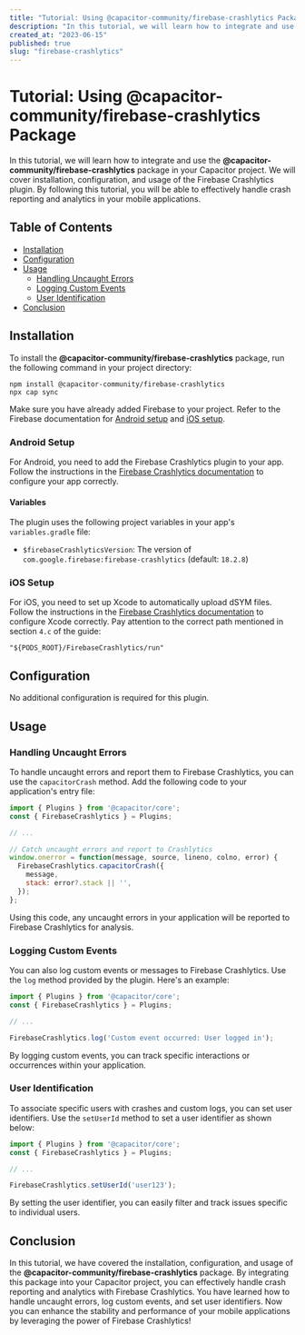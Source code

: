 ```yaml
---
title: "Tutorial: Using @capacitor-community/firebase-crashlytics Package"
description: "In this tutorial, we will learn how to integrate and use the @capacitor-community/firebase-crashlytics package in your Capacitor project. We will cover installation, configuration, and usage of the Firebase Crashlytics plugin. By following this tutorial, you will be able to effectively handle crash reporting and analytics in your mobile applications."
created_at: "2023-06-15"
published: true
slug: "firebase-crashlytics"
---
```


# Tutorial: Using @capacitor-community/firebase-crashlytics Package

In this tutorial, we will learn how to integrate and use the **@capacitor-community/firebase-crashlytics** package in your Capacitor project. We will cover installation, configuration, and usage of the Firebase Crashlytics plugin. By following this tutorial, you will be able to effectively handle crash reporting and analytics in your mobile applications.

## Table of Contents
- [Installation](#installation)
- [Configuration](#configuration)
- [Usage](#usage)
  - [Handling Uncaught Errors](#handling-uncaught-errors)
  - [Logging Custom Events](#logging-custom-events)
  - [User Identification](#user-identification)
- [Conclusion](#conclusion)

## Installation

To install the **@capacitor-community/firebase-crashlytics** package, run the following command in your project directory:

```
npm install @capacitor-community/firebase-crashlytics
npx cap sync
```

Make sure you have already added Firebase to your project. Refer to the Firebase documentation for [Android setup](https://firebase.google.com/docs/android/setup) and [iOS setup](https://firebase.google.com/docs/ios/setup).

### Android Setup

For Android, you need to add the Firebase Crashlytics plugin to your app. Follow the instructions in the [Firebase Crashlytics documentation](https://firebase.google.com/docs/crashlytics/get-started?platform=android#add-plugin) to configure your app correctly.

#### Variables

The plugin uses the following project variables in your app's `variables.gradle` file:

- `$firebaseCrashlyticsVersion`: The version of `com.google.firebase:firebase-crashlytics` (default: `18.2.8`)

### iOS Setup

For iOS, you need to set up Xcode to automatically upload dSYM files. Follow the instructions in the [Firebase Crashlytics documentation](https://firebase.google.com/docs/crashlytics/get-started?platform=ios#set-up-dsym-uploading) to configure Xcode correctly. Pay attention to the correct path mentioned in section `4.c` of the guide:

```
"${PODS_ROOT}/FirebaseCrashlytics/run"
```

## Configuration

No additional configuration is required for this plugin.

## Usage

### Handling Uncaught Errors

To handle uncaught errors and report them to Firebase Crashlytics, you can use the `capacitorCrash` method. Add the following code to your application's entry file:

```javascript
import { Plugins } from '@capacitor/core';
const { FirebaseCrashlytics } = Plugins;

// ...

// Catch uncaught errors and report to Crashlytics
window.onerror = function(message, source, lineno, colno, error) {
  FirebaseCrashlytics.capacitorCrash({
    message,
    stack: error?.stack || '',
  });
};
```

Using this code, any uncaught errors in your application will be reported to Firebase Crashlytics for analysis.

### Logging Custom Events

You can also log custom events or messages to Firebase Crashlytics. Use the `log` method provided by the plugin. Here's an example:

```javascript
import { Plugins } from '@capacitor/core';
const { FirebaseCrashlytics } = Plugins;

// ...

FirebaseCrashlytics.log('Custom event occurred: User logged in');
```

By logging custom events, you can track specific interactions or occurrences within your application.

### User Identification

To associate specific users with crashes and custom logs, you can set user identifiers. Use the `setUserId` method to set a user identifier as shown below:

```javascript
import { Plugins } from '@capacitor/core';
const { FirebaseCrashlytics } = Plugins;

// ...

FirebaseCrashlytics.setUserId('user123');
```

By setting the user identifier, you can easily filter and track issues specific to individual users.

## Conclusion

In this tutorial, we have covered the installation, configuration, and usage of the **@capacitor-community/firebase-crashlytics** package. By integrating this package into your Capacitor project, you can effectively handle crash reporting and analytics with Firebase Crashlytics. You have learned how to handle uncaught errors, log custom events, and set user identifiers. Now you can enhance the stability and performance of your mobile applications by leveraging the power of Firebase Crashlytics!